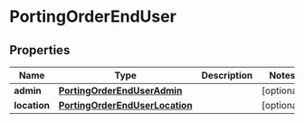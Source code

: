 

# PortingOrderEndUser


## Properties

Name | Type | Description | Notes
------------ | ------------- | ------------- | -------------
**admin** | [**PortingOrderEndUserAdmin**](PortingOrderEndUserAdmin.md) |  |  [optional]
**location** | [**PortingOrderEndUserLocation**](PortingOrderEndUserLocation.md) |  |  [optional]



